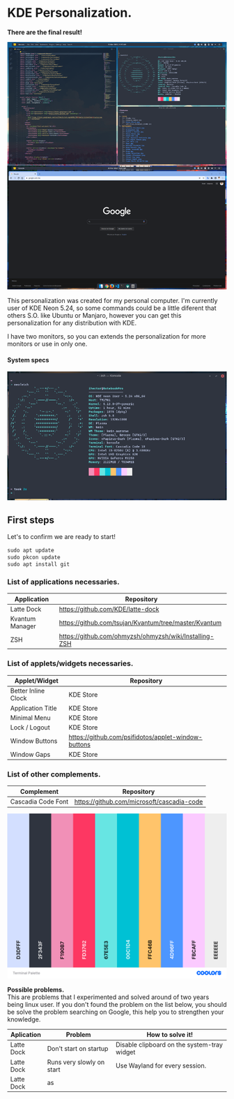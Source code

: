 # KDE Personalization.

**There are the final result!**

![Final result](Images/result.png)

This personalization was created for my personal computer. I'm currently user of KDE Neon 5.24, so some commands could be a little diferent that others S.O. like Ubuntu or Manjaro, however you can get this personalization for any distribution with KDE.

I have two monitors, so you can extends the personalization for more monitors or use in only one.

#### **System specs**

![Neofetch](Images/neofetch.png)

## First steps

Let's to confirm we are ready to start!

```
sudo apt update
sudo pkcon update
sudo apt install git
```

### List of applications necessaries.

| Application     | Repository                                             |
| --------------- | ------------------------------------------------------ |
| Latte Dock      | https://github.com/KDE/latte-dock                      |
| Kvantum Manager | https://github.com/tsujan/Kvantum/tree/master/Kvantum  |
| ZSH             | https://github.com/ohmyzsh/ohmyzsh/wiki/Installing-ZSH |

### List of applets/widgets necessaries.

| Applet/Widget       | Repository                                          |
| ------------------- | --------------------------------------------------- |
| Better Inline Clock | KDE Store                                           |
| Application Title   | KDE Store                                           |
| Minimal Menu        | KDE Store                                           |
| Lock / Logout       | KDE Store                                           |
| Window Buttons      | https://github.com/psifidotos/applet-window-buttons |
| Window Gaps         | KDE Store                                           |

### List of other complements.

| Complement         | Repository                                 |
| ------------------ | ------------------------------------------ |
| Cascadia Code Font | https://github.com/microsoft/cascadia-code |

![Terminal palette](Images/TerminalPalette.png)

**Possible problems.**  
This are problems that I experimented and solved around of two years being linux user. If you don't found the problem on the list below, you should be solve the problem searching on Google, this help you to strengthen your knowledge.

| Aplication | Problem                   | How to solve it!                            |
| ---------- | ------------------------- | ------------------------------------------- |
| Latte Dock | Don't start on startup    | Disable clipboard on the system-tray widget |
| Latte Dock | Runs very slowly on start | Use Wayland for every session.              |
| Latte Dock | as                        |
